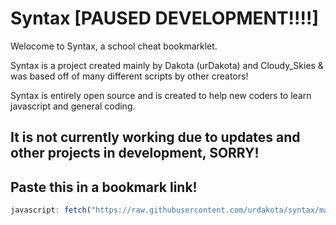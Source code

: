 # Syntax [PAUSED DEVELOPMENT!!!!]

Welocome to Syntax, a school cheat bookmarklet.

Syntax is a project created mainly by Dakota (urDakota) and Cloudy_Skies & was based off of many different scripts by other creators!

Syntax is entirely open source and is created to help new coders to learn javascript and general coding.

## It is not currently working due to updates and other projects in development, SORRY!

## Paste this in a bookmark link!
```js
javascript: fetch("https://raw.githubusercontent.com/urdakota/syntax/main/main.js").then((res) => res.text().then((t) => eval(t)))
```
